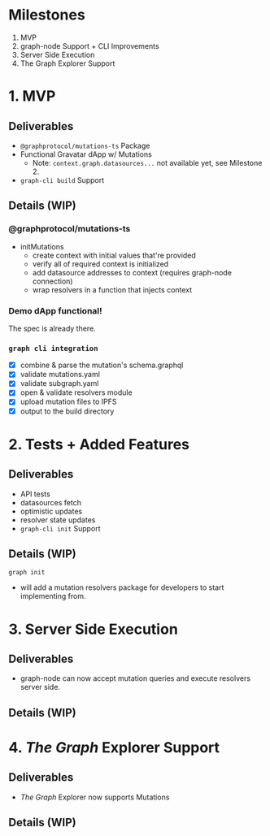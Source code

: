 # Milestones
1. MVP  
2. graph-node Support + CLI Improvements  
3. Server Side Execution  
4. The Graph Explorer Support

# 1. MVP
## Deliverables
* `@graphprotocol/mutations-ts` Package
* Functional Gravatar dApp w/ Mutations  
  * Note: `context.graph.datasources...` not available yet, see Milestone 2.
* `graph-cli build` Support

## Details (WIP)
### @graphprotocol/mutations-ts
- initMutations
  - create context with initial values that're provided
  - verify all of required context is initialized
  - add datasource addresses to context (requires graph-node connection)
  - wrap resolvers in a function that injects context

### Demo dApp functional!
The spec is already there.

### `graph cli integration`  
- [x] combine & parse the mutation's schema.graphql
- [x] validate mutations.yaml
- [x] validate subgraph.yaml
- [x] open & validate resolvers module
- [x] upload mutation files to IPFS
- [x] output to the build directory

# 2. Tests + Added Features
## Deliverables
* API tests
* datasources fetch
* optimistic updates
* resolver state updates
* `graph-cli init` Support

## Details (WIP)
`graph init`
- will add a mutation resolvers package for developers to start implementing from.

# 3. Server Side Execution
## Deliverables
* graph-node can now accept mutation queries and execute resolvers server side.

## Details (WIP)

# 4. *The Graph* Explorer Support
## Deliverables
* *The Graph* Explorer now supports Mutations

## Details (WIP)